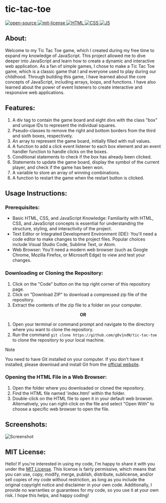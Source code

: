 # tic-tac-toe
<div align="left">
   <a href="https://opensource.org/osd">
      <img src="https://img.shields.io/badge/Open%20Source-%2328a745" alt="open-source"/>
   </a>
   <a href="https://opensource.org/license/mit/">
      <img src="https://img.shields.io/badge/License-MIT-green" alt="mit-license"/>
   </a>
   <a href="https://developer.mozilla.org/en-US/docs/Web/HTML">
      <img src="https://img.shields.io/badge/HTML-%23E44D26?logo=html5&logoColor=white" alt="HTML"/>
   </a>
   <a href="https://developer.mozilla.org/en-US/docs/Web/CSS">
      <img src="https://img.shields.io/badge/CSS-%232965F1?logo=css3&logoColor=white" alt="CSS"/>
   </a>
   <a href="https://developer.mozilla.org/en-US/docs/Web/JavaScript">
      <img src="https://img.shields.io/badge/JavaScript-grey?logo=javascript" alt="JS"/>
   </a>
</div>

## About:
Welcome to my Tic Tac Toe game, which I created during my free time to expand my knowledge of JavaScript. This project allowed me to dive deeper into JavaScript and learn how to create a dynamic and interactive web application. As a fan of simple games, I chose to make a Tic Tac Toe game, which is a classic game that I and everyone used to play during our childhood. Through building this game, I have learned about the core concepts of JavaScript, including arrays, loops, and functions. I have also learned about the power of event listeners to create interactive and responsive web applications.

## Features:
1. A div tag to contain the game board and eight divs with the class "box" and unique IDs to represent the individual squares.
2. Pseudo-classes to remove the right and bottom borders from the third and sixth boxes, respectively.
3. An array to represent the game board, initially filled with null values.
4. A function to add a click event listener to each box element and an event handler function to handle clicks on the boxes.
5. Conditional statements to check if the box has already been clicked.
6. Statements to update the game board, display the symbol of the current player, and check if the game has been won.
7. A variable to store an array of winning combinations.
8. A function to restart the game when the restart button is clicked. 

## Usage Instructions:

### Prerequisites:
- Basic HTML, CSS, and JavaScript Knowledge: Familiarity with HTML, CSS, and JavaScript concepts is essential for understanding the structure, styling, and interactivity of the project.
- Text Editor or Integrated Development Environment (IDE): You'll need a code editor to make changes to the project files. Popular choices include Visual Studio Code, Sublime Text, or Atom.
- Web Browser: You'll need a modern web browser (such as Google Chrome, Mozilla Firefox, or Microsoft Edge) to view and test your changes.

### Downloading or Cloning the Repository:
1. Click on the "Code" button on the top right corner of this repository page.
2. Click on "Download ZIP" to download a compressed zip file of the repository.
3. Extract the contents of the zip file to a folder on your computer.

<p align="center"><b> OR </b></p>

1. Open your terminal or command prompt and navigate to the directory where you want to clone the repository.
2. Run the command `git clone https://github.com/g0v1ndN/tic-tac-toe` to clone the repository to your local machine.
> [!NOTE]
> You need to have Git installed on your computer. If you don't have it installed, please download and install Git from the [official website](https://git-scm.com).

### Opening the HTML File in a Web Browser:
1. Open the folder where you downloaded or cloned the repository.
2. Find the HTML file named 'index.html' within the folder.
3. Double-click on the HTML file to open it in your default web browser. Alternatively, you can right-click on the file and select "Open With" to choose a specific web browser to open the file.

## Screenshots:
<img src="https://github.com/g0v1ndN/tic-tac-toe/blob/main/images/Screenshot%20002.png" alt="Screenshot"/>

## MIT License: 
Hello! If you're interested in using my code, I'm happy to share it with you under the <a href="https://github.com/g0v1ndN/tic-tac-toe/blob/main/LICENSE">MIT License</a>. This license is fairly permissive, which means that you can use, copy, modify, merge, publish, distribute, sublicense, and/or sell copies of my code without restriction, as long as you include the original copyright notice and disclaimer in your own code. Additionally, I provide no warranties or guarantees for my code, so you use it at your own risk. I hope this helps, and happy coding!
